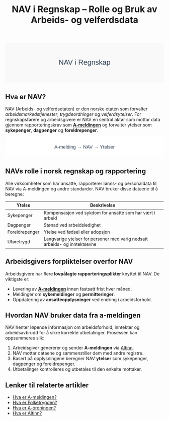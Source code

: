 ﻿---
title: "NAV i Regnskap – Rolle og Bruk av Arbeids- og velferdsdata"
meta_title: "NAV i Regnskap “ Rolle og Bruk av Arbeids- og velferdsdata"
meta_description: '![NAV i Regnskap](nav-image.svg)'
slug: hva-er-nav
type: blog
layout: pages/single
---

![NAV i Regnskap](nav-image.svg)

## Hva er NAV?

NAV (Arbeids- og velferdsetaten) er den norske etaten som forvalter _arbeidsmarkedstjenester_, _trygdeordninger_ og _velferdsytelser_. For regnskapsførere og arbeidsgivere er NAV en sentral aktør som mottar data gjennom rapporteringskrav som **[A-meldingen](/blogs/regnskap/hva-er-a-melding "Hva er A-meldingen?")** og forvalter ytelser som **sykepenger**, **dagpenger** og **foreldrepenger**.

![NAV i norsk regnskap](nav-diagram.svg)

## NAVs rolle i norsk regnskap og rapportering

Alle virksomheter som har ansatte, rapporterer lønns- og personaldata til NAV via A-meldingen og andre standarder. NAV bruker disse dataene til å beregne:

| Ytelse         | Beskrivelse                                                             |
| -------------- | ----------------------------------------------------------------------- |
| Sykepenger     | Kompensasjon ved sykdom for ansatte som har vært i arbeid               |
| Dagpenger      | Stønad ved arbeidsledighet                                              |
| Foreldrepenger | Ytelse ved fødsel eller adopsjon                                        |
| Uføretrygd     | Langvarige ytelser for personer med varig nedsatt arbeids- og inntektsevne |

## Arbeidsgivers forpliktelser overfor NAV

Arbeidsgivere har flere **lovpålagte rapporteringsplikter** knyttet til NAV. De viktigste er:

*   Levering av **[A-meldingen](/blogs/regnskap/hva-er-a-melding "Hva er A-meldingen?")** innen fastsatt frist hver måned.
*   Meldinger om **sykemeldinger** og **permitteringer**.
*   Oppdatering av **ansatteopplysninger** ved endring i arbeidsforhold.

## Hvordan NAV bruker data fra a-meldingen

NAV henter løpende informasjon om arbeidsforhold, inntekter og arbeidsavbrudd for å sikre korrekte utbetalinger. Prosessen kan oppsummeres slik:

1.  Arbeidsgiver genererer og sender **A-meldingen** via [Altinn](/blogs/regnskap/hva-er-altinn "Hva er Altinn? Norges Digitale Portal for Næringsliv og Privatpersoner").
2.  NAV mottar dataene og sammenstiller dem med andre registre.
3.  Basert på opplysningene beregner NAV **ytelser** som sykepenger, dagpenger og foreldrepenger.
4.  Utbetalinger kontrolleres og utbetales til den enkelte mottaker.

## Lenker til relaterte artikler

*   [Hva er A-meldingen?](/blogs/regnskap/hva-er-a-melding "Hva er A-meldingen?")
*   [Hva er Folketrygden?](/blogs/regnskap/hva-er-folketrygden "Hva er Folketrygden? Komplett Guide til Norges Nasjonale Trygdesystem")
*   [Hva er A-ordningen?](/blogs/regnskap/hva-er-a-ordningen "Hva er A-ordningen?")
*   [Hva er Altinn?](/blogs/regnskap/hva-er-altinn "Hva er Altinn? Norges Digitale Portal for Næringsliv og Privatpersoner")










